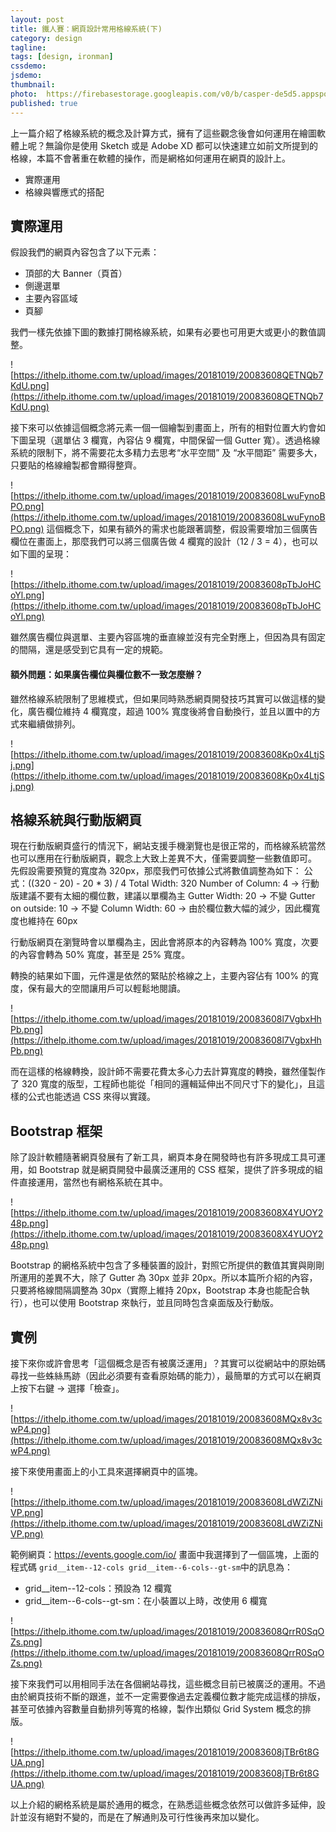 ```yaml
---
layout: post
title: 鐵人賽：網頁設計常用格線系統(下)
category: design
tagline:
tags: [design, ironman]
cssdemo:
jsdemo:
thumbnail:
photo:  https://firebasestorage.googleapis.com/v0/b/casper-de5d5.appspot.com/o/images%2Fblog%2F201810%2Fholy%2004.png?alt=media&token=544df737-1cf9-431b-8db8-1f76ec4dc686
published: true
---
```


上一篇介紹了格線系統的概念及計算方式，擁有了這些觀念後會如何運用在繪圖軟體上呢？無論你是使用 Sketch 或是 Adobe XD 都可以快速建立如前文所提到的格線，本篇不會著重在軟體的操作，而是網格如何運用在網頁的設計上。

* 實際運用
* 格線與響應式的搭配


## 實際運用
假設我們的網頁內容包含了以下元素：
* 頂部的大 Banner（頁首）
* 側邊選單
* 主要內容區域
* 頁腳

我們一樣先依據下圖的數據打開格線系統，如果有必要也可用更大或更小的數值調整。

![https://ithelp.ithome.com.tw/upload/images/20181019/20083608QETNQb7KdU.png](https://ithelp.ithome.com.tw/upload/images/20181019/20083608QETNQb7KdU.png)

接下來可以依據這個概念將元素一個一個繪製到畫面上，所有的相對位置大約會如下圖呈現（選單佔 3 欄寬，內容佔 9 欄寬，中間保留一個 Gutter 寬）。透過格線系統的限制下，將不需要花太多精力去思考“水平空間” 及 “水平間距” 需要多大，只要貼的格線繪製都會顯得整齊。

![https://ithelp.ithome.com.tw/upload/images/20181019/20083608LwuFynoBPO.png](https://ithelp.ithome.com.tw/upload/images/20181019/20083608LwuFynoBPO.png)
這個概念下，如果有額外的需求也能跟著調整，假設需要增加三個廣告欄位在畫面上，那麼我們可以將三個廣告做 4 欄寬的設計（12 / 3 = 4），也可以如下圖的呈現：

![https://ithelp.ithome.com.tw/upload/images/20181019/20083608pTbJoHCoYl.png](https://ithelp.ithome.com.tw/upload/images/20181019/20083608pTbJoHCoYl.png)

雖然廣告欄位與選單、主要內容區塊的垂直線並沒有完全對應上，但因為具有固定的間隔，還是感受到它具有一定的規範。

#### 額外問題：如果廣告欄位與欄位數不一致怎麼辦？
雖然格線系統限制了思維模式，但如果同時熟悉網頁開發技巧其實可以做這樣的變化，廣告欄位維持 4 欄寬度，超過 100% 寬度後將會自動換行，並且以置中的方式來繼續做排列。

![https://ithelp.ithome.com.tw/upload/images/20181019/20083608Kp0x4LtjSj.png](https://ithelp.ithome.com.tw/upload/images/20181019/20083608Kp0x4LtjSj.png)

## 格線系統與行動版網頁
現在行動版網頁盛行的情況下，網站支援手機瀏覽也是很正常的，而格線系統當然也可以應用在行動版網頁，觀念上大致上差異不大，僅需要調整一些數值即可。
先假設需要預覽的寬度為 320px，那麼我們可依據公式將數值調整為如下：
公式：((320 - 20) - 20 * 3)  / 4
Total Width: 320
Number of Column: 4 -> 行動版建議不要有太細的欄位數，建議以單欄為主
Gutter Width: 20 -> 不變
Gutter on outside: 10 -> 不變
Column Width:  60 -> 由於欄位數大幅的減少，因此欄寬度也維持在 60px

行動版網頁在瀏覽時會以單欄為主，因此會將原本的內容轉為 100% 寬度，次要的內容會轉為 50% 寬度，甚至是 25% 寬度。

轉換的結果如下圖，元件還是依然的緊貼於格線之上，主要內容佔有 100% 的寬度，保有最大的空間讓用戶可以輕鬆地閱讀。

![https://ithelp.ithome.com.tw/upload/images/20181019/20083608l7VgbxHhPb.png](https://ithelp.ithome.com.tw/upload/images/20181019/20083608l7VgbxHhPb.png)

而在這樣的格線轉換，設計師不需要花費太多心力去計算寬度的轉換，雖然僅製作了 320 寬度的版型，工程師也能從「相同的邏輯延伸出不同尺寸下的變化」，且這樣的公式也能透過 CSS 來得以實踐。

## Bootstrap 框架
除了設計軟體隨著網頁發展有了新工具，網頁本身在開發時也有許多現成工具可運用，如 Bootstrap 就是網頁開發中最廣泛運用的 CSS 框架，提供了許多現成的組件直接運用，當然也有網格系統在其中。

![https://ithelp.ithome.com.tw/upload/images/20181019/20083608X4YUOY248p.png](https://ithelp.ithome.com.tw/upload/images/20181019/20083608X4YUOY248p.png)

Bootstrap 的網格系統中包含了多種裝置的設計，對照它所提供的數值其實與剛剛所運用的差異不大，除了 Gutter 為 30px 並非 20px。所以本篇所介紹的內容，只要將格線間隔調整為 30px（實際上維持 20px，Bootstrap 本身也能配合執行），也可以使用 Bootstrap 來執行，並且同時包含桌面版及行動版。

## 實例
接下來你或許會思考「這個概念是否有被廣泛運用」？其實可以從網站中的原始碼尋找一些蛛絲馬跡（因此必須要有查看原始碼的能力），最簡單的方式可以在網頁上按下右鍵 -> 選擇「檢查」。

![https://ithelp.ithome.com.tw/upload/images/20181019/20083608MQx8v3cwP4.png](https://ithelp.ithome.com.tw/upload/images/20181019/20083608MQx8v3cwP4.png)


接下來使用畫面上的小工具來選擇網頁中的區塊。

![https://ithelp.ithome.com.tw/upload/images/20181019/20083608LdWZiZNiVP.png](https://ithelp.ithome.com.tw/upload/images/20181019/20083608LdWZiZNiVP.png)

範例網頁：https://events.google.com/io/
畫面中我選擇到了一個區塊，上面的程式碼 `grid__item--12-cols grid__item--6-cols--gt-sm`中的訊息為：
* grid__item--12-cols：預設為 12 欄寬
* grid__item--6-cols--gt-sm：在小裝置以上時，改使用 6 欄寬

![https://ithelp.ithome.com.tw/upload/images/20181019/20083608QrrR0SqOZs.png](https://ithelp.ithome.com.tw/upload/images/20181019/20083608QrrR0SqOZs.png)

接下來我們可以用相同手法在各個網站尋找，這些概念目前已被廣泛的運用。不過由於網頁技術不斷的跟進，並不一定需要像過去定義欄位數才能完成這樣的排版，甚至可依據內容數量自動排列等寬的格線，製作出類似 Grid System 概念的排版。

![https://ithelp.ithome.com.tw/upload/images/20181019/20083608jTBr6t8GUA.png](https://ithelp.ithome.com.tw/upload/images/20181019/20083608jTBr6t8GUA.png)

以上介紹的網格系統是屬於通用的概念，在熟悉這些概念依然可以做許多延伸，設計並沒有絕對不變的，而是在了解通則及可行性後再來加以變化。